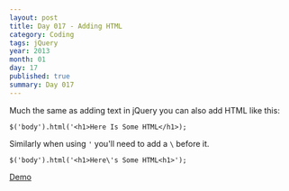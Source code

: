 ```yaml
---
layout: post
title: Day 017 - Adding HTML
category: Coding
tags: jQuery
year: 2013
month: 01
day: 17
published: true
summary: Day 017
---
```


Much the same as adding text in jQuery you can also add HTML like this:

	$('body').html('<h1>Here Is Some HTML</h1>);


Similarly when using `'` you'll need to add a `\` before it.

	$('body').html('<h1>Here\'s Some HTML<h1>');


[Demo](/Demo-017)
